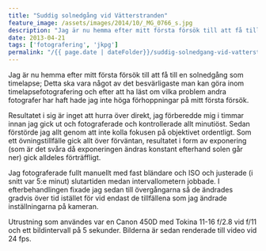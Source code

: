 ```yaml
---
title: "Suddig solnedgång vid Vätterstranden"
feature_image: /assets/images/2014/10/_MG_0766_s.jpg
description: "Jag är nu hemma efter mitt första försök till att få till en solnedgång som timelapse; Detta ska vara något av det besvärligaste man kan…"
date: 2013-04-21
tags: ['fotografering', 'jkpg']
permalink: "/{{ page.date | dateFolder}}/suddig-solnedgang-vid-vatterstranden/index.html"  
---
```


Jag är nu hemma efter mitt första försök till att få till en solnedgång som timelapse; Detta ska vara något av det besvärligaste man kan göra inom timelapsefotografering och efter att ha läst om vilka problem andra fotografer har haft hade jag inte höga förhoppningar på mitt första försök.

Resultatet i sig är inget att hurra över direkt, jag förberedde mig i timmar innan jag gick ut och fotograferade och kontrollerade allt minutiöst. Sedan förstörde jag allt genom att inte kolla fokusen på objektivet ordentligt. Som ett övningstillfälle gick allt över förväntan, resultatet i form av exponering (som är det svåra då exponeringen ändras konstant efterhand solen går ner) gick alldeles förträffligt.

Jag fotograferade fullt manuellt med fast bländare och ISO och justerade (i snitt var 5:e minut) slutartiden medan intervallometern jobbade. I efterbehandlingen fixade jag sedan till övergångarna så de ändrades gradvis över tid istället för vid endast de tillfällena som jag ändrade inställningarna på kameran.

Utrustning som användes var en Canon 450D med Tokina 11-16 f/2.8 vid f/11 och ett bildintervall på 5 sekunder. Bilderna är sedan renderade till video vid 24 fps.
